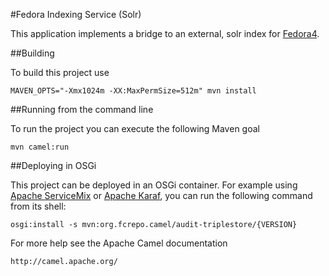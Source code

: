 #Fedora Indexing Service (Solr)

This application implements a bridge to an external, solr index
for [Fedora4](http://fcrepo.org).

##Building

To build this project use

    MAVEN_OPTS="-Xmx1024m -XX:MaxPermSize=512m" mvn install

##Running from the command line

To run the project you can execute the following Maven goal

    mvn camel:run

##Deploying in OSGi

This project can be deployed in an OSGi container. For example using
[Apache ServiceMix](http://servicemix.apache.org/) or 
[Apache Karaf](http://karaf.apache.org), you can run the following
command from its shell:

    osgi:install -s mvn:org.fcrepo.camel/audit-triplestore/{VERSION}

For more help see the Apache Camel documentation

    http://camel.apache.org/

